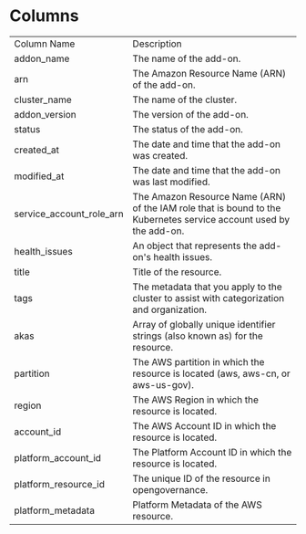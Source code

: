 # Columns  

<table>
	<tr><td>Column Name</td><td>Description</td></tr>
	<tr><td>addon_name</td><td>The name of the add-on.</td></tr>
	<tr><td>arn</td><td>The Amazon Resource Name (ARN) of the add-on.</td></tr>
	<tr><td>cluster_name</td><td>The name of the cluster.</td></tr>
	<tr><td>addon_version</td><td>The version of the add-on.</td></tr>
	<tr><td>status</td><td>The status of the add-on.</td></tr>
	<tr><td>created_at</td><td>The date and time that the add-on was created.</td></tr>
	<tr><td>modified_at</td><td>The date and time that the add-on was last modified.</td></tr>
	<tr><td>service_account_role_arn</td><td>The Amazon Resource Name (ARN) of the IAM role that is bound to the Kubernetes service account used by the add-on.</td></tr>
	<tr><td>health_issues</td><td>An object that represents the add-on&#39;s health issues.</td></tr>
	<tr><td>title</td><td>Title of the resource.</td></tr>
	<tr><td>tags</td><td>The metadata that you apply to the cluster to assist with categorization and organization.</td></tr>
	<tr><td>akas</td><td>Array of globally unique identifier strings (also known as) for the resource.</td></tr>
	<tr><td>partition</td><td>The AWS partition in which the resource is located (aws, aws-cn, or aws-us-gov).</td></tr>
	<tr><td>region</td><td>The AWS Region in which the resource is located.</td></tr>
	<tr><td>account_id</td><td>The AWS Account ID in which the resource is located.</td></tr>
	<tr><td>platform_account_id</td><td>The Platform Account ID in which the resource is located.</td></tr>
	<tr><td>platform_resource_id</td><td>The unique ID of the resource in opengovernance.</td></tr>
	<tr><td>platform_metadata</td><td>Platform Metadata of the AWS resource.</td></tr>
</table>